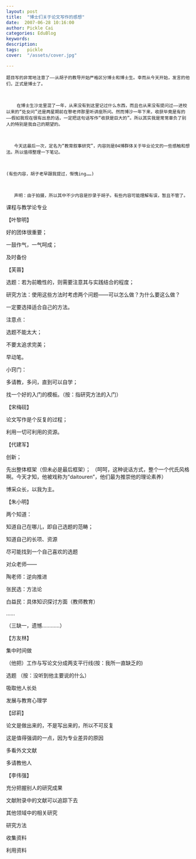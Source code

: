 ```yaml
---
layout: post  
title:  "博士们关于论文写作的感想"
date:  2007-06-28 10:16:00
author: Pickle Cai  
categories: EduBlog  
keywords: 
description:   
tags:	pickle   
cover:  "/assets/cover.jpg"  

---
```


    题目写的非常地注意了——从胡子的教导开始严格区分博士和博士生。幸而从今天开始，发言的他们，正式是博士了。

 

        在博士生沙龙里混了一年，从来没有到这里记过什么东西，而且也从来没有提问过——进校以来的“处女问”还是两星期前在黎老师那里听讲座所问。然而博沙一年下来，收获毕竟是有的——假如我现在很有出息的话，一定把这句话写作“收获是巨大的”。所以其实我是常常辜负了别人的特别是我自己的期望的。

 

       今天这最后一次，定名为“教育叙事研究”，内容则是04博群体关于毕业论文的一些感触和想法。所以值得整理一下笔记。

 

    (有些内容，胡子老早跟我提过，惭愧ing……)

 

       声明：由于拍摄，所以其中不少内容是抄录于胡子。有些内容可能理解有误，暂且不管了。

 

 

课程与教学论专业



【叶黎明】





好的团体很重要； 

一鼓作气，一气呵成； 

及时备份

【芙蓉】





选题：若为前瞻性的，则需要注意其与实践结合的程度； 

研究方法：使用这些方法时考虑两个问题——可以怎么做？为什么要这么做？ 



 一定要选择适合自己的方法。

注意点： 



选题不能太大； 

不要太追求完美； 

早动笔。

小窍门： 



多请教，多问，直到可以自学； 

找一个好的入门的模板。（按：指研究方法的入门）

【宋梅砚】





论文写作是个反复的过程； 

利用一切可利用的资源。

【代建军】





创新； 

先出整体框架（但未必是最后框架）； （呵呵，这种说话方式，整个一个代氏风格啊。今天才知，他被戏称为“daitouren”，他们最为推崇他的理论素养） 

博采众长，以我为主。

【朱小明】





两个知道： 



知道自己在哪儿，即自己选题的范畴； 

知道自己的长项、资源

尽可能找到一个自己喜欢的选题 

对众老师—— 



陶老师：逆向推进 

张民选：方法论 

白益民：具体知识探讨方面（教师教育） 



……

（三缺一，遗憾…………）



【方友林】





集中时间做 



（他把）工作与写论文分成两支平行线(按：我所一直缺乏的)

选题 （按：没听到他主要说的什么） 

吸取他人长处

发展与教育心理学



【邱莉】





论文是做出来的，不是写出来的，所以不可反复 



这是值得强调的一点，因为专业差异的原因

多看外文文献 

多请教他人

【李伟强】





充分把握别人的研究成果 



文献附录中的文献可以追踪下去 

其他领域中的相关研究

研究方法 



收集资料 

利用资料



		    
